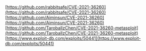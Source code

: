 [https://github.com/rabbitsafe/CVE-2021-36260](https://github.com/rabbitsafe/CVE-2021-36260)
[https://github.com/Aiminsun/CVE-2021-36260](https://github.com/Aiminsun/CVE-2021-36260)
[https://github.com/TaroballzChen/CVE-2021-36260-metasploit](https://github.com/TaroballzChen/CVE-2021-36260-metasploit)
[https://www.exploit-db.com/exploits/50441](https://www.exploit-db.com/exploits/50441)
